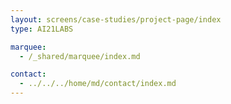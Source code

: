 ```yaml
---
layout: screens/case-studies/project-page/index
type: AI21LABS

marquee:
  - /_shared/marquee/index.md

contact:
  - ../../../home/md/contact/index.md
---
```

